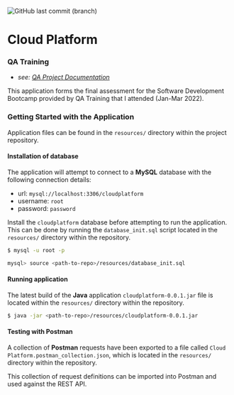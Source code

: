 ![GitHub last commit (branch)](https://img.shields.io/github/last-commit/aaronsmith1203/cloudplatform/development)
# Cloud Platform 

### QA Training
- *see: [QA Project Documentation](/documentation/qa-project.md)*

This application forms the final assessment for the Software Development Bootcamp provided by QA Training that I attended (Jan-Mar 2022).

### Getting Started with the Application
Application files can be found in the `resources/` directory within the project repository.

#### Installation of database
The application will attempt to connect to a **MySQL** database with the following connection details:
- url: `mysql://localhost:3306/cloudplatform`
- username: `root`
- password: `password`

Install the `cloudplatform` database before attempting to run the application. This can be done by running the `database_init.sql` script located in the `resources/` directory within the repository. 

```bash
$ mysql -u root -p

mysql> source <path-to-repo>/resources/database_init.sql
```

#### Running application
The latest build of the **Java** application `cloudplatform-0.0.1.jar` file is located within the `resources/` directory within the repository.

```bash
$ java -jar <path-to-repo>/resources/cloudplatform-0.0.1.jar
```

#### Testing with Postman
A collection of **Postman** requests have been exported to a file called `Cloud Platform.postman_collection.json`, which is located in the `resources/` directory within the repository. 

This collection of request definitions can be imported into Postman and used against the REST API.
